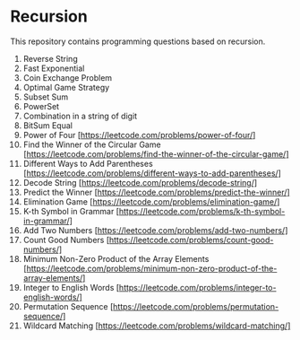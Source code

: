# Recursion
This repository contains programming questions based on recursion.
1) Reverse String
2) Fast Exponential
3) Coin Exchange Problem
4) Optimal Game Strategy
5) Subset Sum
6) PowerSet
7) Combination in a string of digit
8) BitSum Equal
9) Power of Four [https://leetcode.com/problems/power-of-four/]
10) Find the Winner of the Circular Game [https://leetcode.com/problems/find-the-winner-of-the-circular-game/]
11) Different Ways to Add Parentheses [https://leetcode.com/problems/different-ways-to-add-parentheses/]
12) Decode String [https://leetcode.com/problems/decode-string/]
13) Predict the Winner [https://leetcode.com/problems/predict-the-winner/]
14) Elimination Game [https://leetcode.com/problems/elimination-game/]
15) K-th Symbol in Grammar [https://leetcode.com/problems/k-th-symbol-in-grammar/]
16) Add Two Numbers [https://leetcode.com/problems/add-two-numbers/]
17) Count Good Numbers [https://leetcode.com/problems/count-good-numbers/]
18) Minimum Non-Zero Product of the Array Elements [https://leetcode.com/problems/minimum-non-zero-product-of-the-array-elements/]
19) Integer to English Words [https://leetcode.com/problems/integer-to-english-words/]
20) Permutation Sequence [https://leetcode.com/problems/permutation-sequence/]
21) Wildcard Matching [https://leetcode.com/problems/wildcard-matching/]
